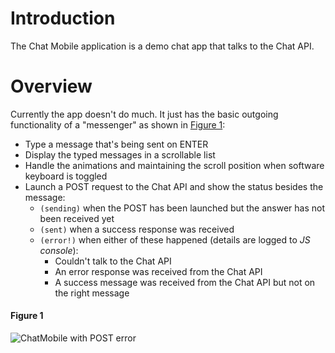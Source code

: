 # Introduction

The Chat Mobile application is a demo chat app that talks to the Chat API.

# Overview

Currently the app doesn't do much. It just has the basic outgoing functionality of a "messenger" as shown in [Figure 1](#figure-1):

- Type a message that's being sent on ENTER
- Display the typed messages in a scrollable list
- Handle the animations and maintaining the scroll position when software keyboard is toggled
- Launch a POST request to the Chat API and show the status besides the message:
	- `(sending)` when the POST has been launched but the answer has not been received yet
	- `(sent)` when a success response was received
	- `(error!)` when either of these happened (details are logged to *JS console*):
		- Couldn't talk to the Chat API
		- An error response was received from the Chat API
		- A success message was received from the Chat API but not on the right message

#### Figure 1

![ChatMobile with POST error](https://github.com/sorelmitra/botagg/blob/master/docs/images/ChatMobile-POST-error.png "ChatMobile with POST error")
